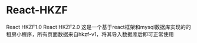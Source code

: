 # React-HKZF
React HKZF1.0
React HKZF2.0
这是一个基于react框架和mysql数据库实现的的租房小程序，所有页面数据来自hkzf-v1，将其导入数据库后即可正常使用
